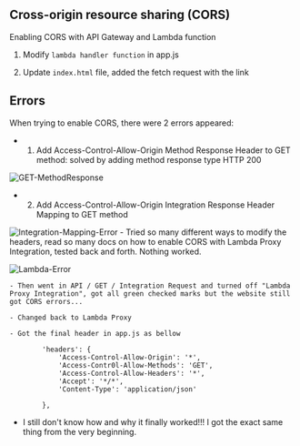 ## Cross-origin resource sharing (CORS)

Enabling CORS with API Gateway and Lambda function

1. Modify `lambda handler function` in app.js

2. Update `index.html` file, added the fetch request with the link

## Errors

When trying to enable CORS, there were 2 errors appeared:

- 1. Add Access-Control-Allow-Origin Method Response Header to GET method: solved by adding method response type HTTP 200

![GET-MethodResponse]()

- 2. Add Access-Control-Allow-Origin Integration Response Header Mapping to GET method

![Integration-Mapping-Error]()
    - Tried so many different ways to modify the headers, read so many docs on how to enable CORS with Lambda Proxy Integration, tested back and forth. Nothing worked.

![Lambda-Error]()




    - Then went in API / GET / Integration Request and turned off "Lambda Proxy Integration", got all green checked marks but the website still got CORS errors...

    - Changed back to Lambda Proxy

    - Got the final header in app.js as bellow

            'headers': {
                'Access-Control-Allow-Origin': '*',
                'Access-Contr0l-Allow-Methods': 'GET',
                'Access-Control-Allow-Headers': '*',
                'Accept': '*/*',
                'Content-Type': 'application/json'
                
            },
            

- I still don't know how and why it finally worked!!! I got the exact same thing from the very beginning. 



